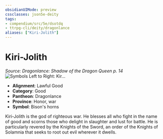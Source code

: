 ```yaml
---
obsidianUIMode: preview
cssclasses: json5e-deity
tags:
- compendium/src/5e/dsotdq
- ttrpg-cli/deity/dragonlance
aliases: ["Kiri-Jolith"]
---
```

# Kiri-Jolith
*Source: Dragonlance: Shadow of the Dragon Queen p. 14* 
![Symbols Left to Right: Kir...](/3-Mechanics/CLI/deities/img/dsotdq-011-00-038-o-good-trio.webp#symbol "Symbols Left to Right: Kiri-Jolith, Majere, and Mishakal")

- **Alignment**: Lawful Good
- **Category**: Good
- **Pantheon**: Dragonlance
- **Province**: Honor, war
- **Symbol**: Bison's horns

Kiri-Jolith is the god of righteous war. He blesses all who fight in the name of good and scorns those who delight in slaughter and lust for battle. He is particularly revered by the Knights of the Sword, an order of the Knights of Solamnia that seeks to root out evil wherever it dwells.